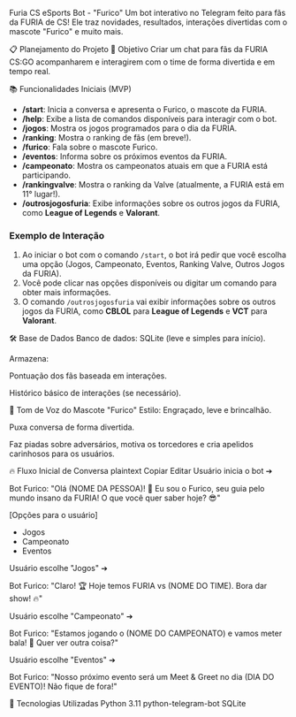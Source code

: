Furia CS eSports Bot - "Furico"
Um bot interativo no Telegram feito para fãs da FURIA de CS!
Ele traz novidades, resultados, interações divertidas com o mascote "Furico" e muito mais.

📋 Planejamento do Projeto
🎯 Objetivo
Criar um chat para fãs da FURIA CS:GO acompanharem e interagirem com o time de forma divertida e em tempo real.

📚 Funcionalidades Iniciais (MVP)
- **/start**: Inicia a conversa e apresenta o Furico, o mascote da FURIA.
- **/help**: Exibe a lista de comandos disponíveis para interagir com o bot.
- **/jogos**: Mostra os jogos programados para o dia da FURIA.
- **/ranking**: Mostra o ranking de fãs (em breve!).
- **/furico**: Fala sobre o mascote Furico.
- **/eventos**: Informa sobre os próximos eventos da FURIA.
- **/campeonato**: Mostra os campeonatos atuais em que a FURIA está participando.
- **/rankingvalve**: Mostra o ranking da Valve (atualmente, a FURIA está em 11° lugar!).
- **/outrosjogosfuria**: Exibe informações sobre os outros jogos da FURIA, como **League of Legends** e **Valorant**.

### Exemplo de Interação

1. Ao iniciar o bot com o comando `/start`, o bot irá pedir que você escolha uma opção (Jogos, Campeonato, Eventos, Ranking Valve, Outros Jogos da FURIA).
2. Você pode clicar nas opções disponíveis ou digitar um comando para obter mais informações.
3. O comando `/outrosjogosfuria` vai exibir informações sobre os outros jogos da FURIA, como **CBLOL** para **League of Legends** e **VCT** para **Valorant**.


🛠️ Base de Dados
Banco de dados: SQLite (leve e simples para início).

Armazena:

Pontuação dos fãs baseada em interações.

Histórico básico de interações (se necessário).

🦊 Tom de Voz do Mascote "Furico"
Estilo: Engraçado, leve e brincalhão.

Puxa conversa de forma divertida.

Faz piadas sobre adversários, motiva os torcedores e cria apelidos carinhosos para os usuários.

🔥 Fluxo Inicial de Conversa
plaintext
Copiar
Editar
Usuário inicia o bot ➔

Bot Furico:
"Olá (NOME DA PESSOA)! 🦊
Eu sou o Furico, seu guia pelo mundo insano da FURIA! 
O que você quer saber hoje? 😎"

[Opções para o usuário]
- Jogos
- Campeonato
- Eventos

Usuário escolhe "Jogos" ➔

Bot Furico:
"Claro! 🏆 Hoje temos FURIA vs (NOME DO TIME). Bora dar show! 🔥"

Usuário escolhe "Campeonato" ➔

Bot Furico:
"Estamos jogando o (NOME DO CAMPEONATO) e vamos meter bala! 🔫 Quer ver outra coisa?"

Usuário escolhe "Eventos" ➔

Bot Furico:
"Nosso próximo evento será um Meet & Greet no dia (DIA DO EVENTO)! Não fique de fora!"

🚀 Tecnologias Utilizadas
Python 3.11
python-telegram-bot
SQLite





